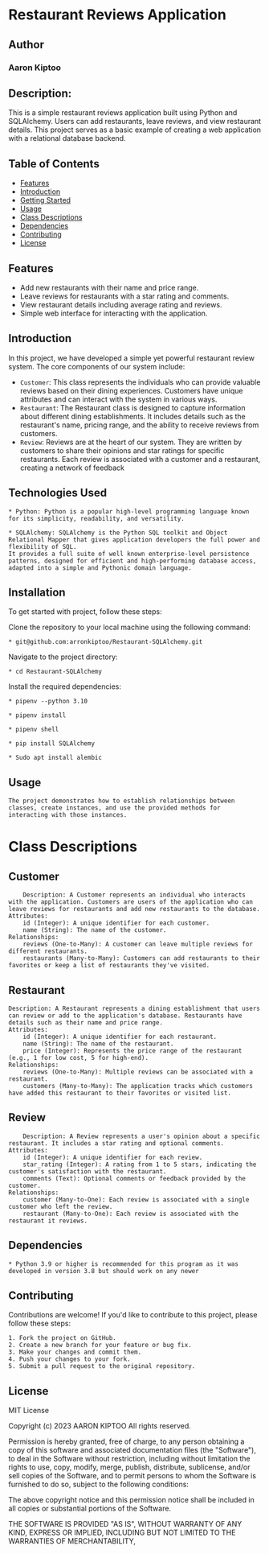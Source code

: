 # Restaurant Reviews Application

## Author
### Aaron Kiptoo

## Description:
This is a simple restaurant reviews application built using Python and SQLAlchemy. Users can add restaurants, leave reviews, and view restaurant details. This project serves as a basic example of creating a web application with a relational database backend.


## Table of Contents
- [Features](#features)
- [Introduction](#introduction)
- [Getting Started](#getting-started)
- [Usage](#usage)
- [Class Descriptions](#class-descriptions)
- [Dependencies](#dependencies)
- [Contributing](#contributing)
- [License](#license)

## Features

- Add new restaurants with their name and price range.
- Leave reviews for restaurants with a star rating and comments.
- View restaurant details including average rating and reviews.
- Simple web interface for interacting with the application.

## Introduction
In this project, we have developed a simple yet powerful restaurant review system. The core components of our system include:
- `Customer`: This class represents the individuals who can provide valuable reviews based on their dining experiences. Customers have unique attributes and can interact with the system in various ways.
- `Restaurant`: The Restaurant class is designed to capture information about different dining establishments. It includes details such as the restaurant's name, pricing range, and the ability to receive reviews from customers.
- `Review`: Reviews are at the heart of our system. They are written by customers to share their opinions and star ratings for specific restaurants. Each review is associated with a customer and a restaurant, creating a network of feedback

## Technologies Used

    * Python: Python is a popular high-level programming language known for its simplicity, readability, and versatility.

    * SQLAlchemy: SQLAlchemy is the Python SQL toolkit and Object Relational Mapper that gives application developers the full power and flexibility of SQL.
    It provides a full suite of well known enterprise-level persistence patterns, designed for efficient and high-performing database access, adapted into a simple and Pythonic domain language.

## Installation
To get started with project, follow these steps:

Clone the repository to your local machine using the following command:

    * git@github.com:arronkiptoo/Restaurant-SQLAlchemy.git

Navigate to the project directory:
    
    * cd Restaurant-SQLAlchemy

Install the required dependencies:

    * pipenv --python 3.10
    
    * pipenv install

    * pipenv shell

    * pip install SQLAlchemy

    * Sudo apt install alembic

## Usage

    The project demonstrates how to establish relationships between classes, create instances, and use the provided methods for interacting with those instances.


# Class Descriptions

## Customer

        Description: A Customer represents an individual who interacts with the application. Customers are users of the application who can leave reviews for restaurants and add new restaurants to the database.
    Attributes:
        id (Integer): A unique identifier for each customer.
        name (String): The name of the customer.
    Relationships:
        reviews (One-to-Many): A customer can leave multiple reviews for different restaurants.
        restaurants (Many-to-Many): Customers can add restaurants to their favorites or keep a list of restaurants they've visited.

## Restaurant

    Description: A Restaurant represents a dining establishment that users can review or add to the application's database. Restaurants have details such as their name and price range.
    Attributes:
        id (Integer): A unique identifier for each restaurant.
        name (String): The name of the restaurant.
        price (Integer): Represents the price range of the restaurant (e.g., 1 for low cost, 5 for high-end).
    Relationships:
        reviews (One-to-Many): Multiple reviews can be associated with a restaurant.
        customers (Many-to-Many): The application tracks which customers have added this restaurant to their favorites or visited list.

## Review

        Description: A Review represents a user's opinion about a specific restaurant. It includes a star rating and optional comments.
    Attributes:
        id (Integer): A unique identifier for each review.
        star_rating (Integer): A rating from 1 to 5 stars, indicating the customer's satisfaction with the restaurant.
        comments (Text): Optional comments or feedback provided by the customer.
    Relationships:
        customer (Many-to-One): Each review is associated with a single customer who left the review.
        restaurant (Many-to-One): Each review is associated with the restaurant it reviews.

## Dependencies
    * Python 3.9 or higher is recommended for this program as it was developed in version 3.8 but should work on any newer

## Contributing

Contributions are welcome! If you'd like to contribute to this project, please follow these steps:

    1. Fork the project on GitHub.
    2. Create a new branch for your feature or bug fix.
    3. Make your changes and commit them.
    4. Push your changes to your fork.
    5. Submit a pull request to the original repository.


## License
MIT License

Copyright (c) 2023 AARON KIPTOO All rights reserved.

Permission is hereby granted, free of charge, to any person obtaining a copy
of this software and associated documentation files (the "Software"), to deal
in the Software without restriction, including without limitation the rights
to use, copy, modify, merge, publish, distribute, sublicense, and/or sell
copies of the Software, and to permit persons to whom the Software is
furnished to do so, subject to the following conditions:

The above copyright notice and this permission notice shall be included in all
copies or substantial portions of the Software.

THE SOFTWARE IS PROVIDED "AS IS", WITHOUT WARRANTY OF ANY KIND, EXPRESS OR
IMPLIED, INCLUDING BUT NOT LIMITED TO THE WARRANTIES OF MERCHANTABILITY,